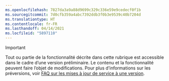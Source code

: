 ```yaml
---
ms.openlocfilehash: 7827da3a9a88d9699c329c336e59e9cedecf0f1b
ms.sourcegitcommit: 7d0cfb359a4abc7392ddb3f0b3e9539c40b7204d
ms.translationtype: HT
ms.contentlocale: fr-FR
ms.lasthandoff: 04/14/2021
ms.locfileid: "5897110"
---
```

> [!IMPORTANT]
> Tout ou partie de la fonctionnalité décrite dans cette rubrique est accessible dans le cadre d’une version préliminaire. Le contenu et la fonctionnalité peuvent faire l’objet de modifications. Pour plus d’informations sur les préversions, voir [FAQ sur les mises à jour de service à une version](/dynamics365/unified-operations/fin-and-ops/get-started/one-version).
